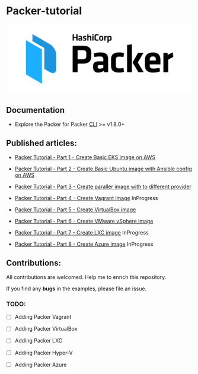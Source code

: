 # Packer-tutorial

<p align="center" style="text-align:center;">
  <a href="https://www.packer.io">
    <img alt="HashiCorp Packer logo" src="image/logo-packer-padded.svg" width="500" />
  </a>
</p>

## Documentation

* Explore the Packer for Packer [CLI](https://www.packer.io/downloads) >= v1.8.0+

## Published articles:

 - [Packer Tutorial - Part 1 - Create Basic EKS image on AWS]()

 - [Packer Tutorial - Part 2 - Create Basic Ubuntu image with Ansible config on AWS]()

 - [Packer Tutorial - Part 3 - Create paraller image with to different provider]()

 - [Packer Tutorial - Part 4 - Create Vagrant image]() InProgress

 - [Packer Tutorial - Part 5 - Create VirtualBox image]()

 - [Packer Tutorial - Part 6 - Create VMware vSphere image]()

 - [Packer Tutorial - Part 7 - Create LXC image]() InProgress

 - [Packer Tutorial - Part 8 - Create Azure image]() InProgress


## Contributions:

All contributions are welcomed. Help me to enrich this repository.

If you find any **bugs** in the examples, please file an issue.

### TODO:

 - [ ] Adding Packer Vagrant
 - [ ] Adding Packer VirtualBox
 - [ ] Adding Packer LXC
 - [ ] Adding Packer Hyper-V
 - [ ] Adding Packer Azure


